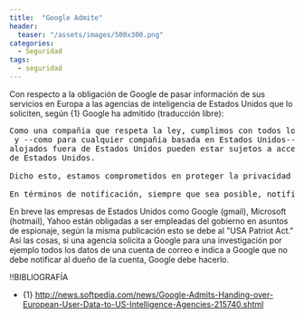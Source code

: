 ```yaml
---
title:  "Google Admite"
header:
  teaser: "/assets/images/500x300.png"
categories: 
  - Seguridad
tags:
  - seguridad
---
```



Con respecto a la obligación de Google de pasar información de sus servicios en Europa a las agencias de inteligencia de Estados Unidos que lo soliciten, según {1} Google ha admitido (traducción libre):
<pre>
Como una compañia que respeta la ley, cumplimos con todos los procesos legales,
 y --como para cualquier compañia basada en Estados Unidos-- esto significa que los datos
alojados fuera de Estados Unidos pueden estar sujetos a acceso legal por partel gobierno
de Estados Unidos.

Dicho esto, estamos comprometidos en proteger la privacidad de los usuarios cuando se enfrentan a requerimientos legales.  Tenemos un amplio recorrido en promover la privacidad de los usuarios en caso de tales requerimientos y escrutamos cuidadosamente los requerimientos para asegurar que se adhieren tanto al espíritu como a la ley antes de cumplirlos."

En términos de notificación, siempre que sea posible, notificamos a los usuarios afectados sobre cualquier requerimiento de los datos de usuario que pueda afectarlos"
</pre>

En breve las empresas de Estados Unidos como Google (gmail), Microsoft (hotmail), Yahoo están obligadas a ser empleadas del gobierno en asuntos de espionaje, según la misma publicación esto se debe al "USA Patriot Act."   Así las cosas, si una agencia solicita a Google para una investigación por ejemplo todos los datos de una cuenta de correo e indica a Google que no debe notificar al dueño de la cuenta, Google debe hacerlo.


!!BIBLIOGRAFÍA

* {1} http://news.softpedia.com/news/Google-Admits-Handing-over-European-User-Data-to-US-Intelligence-Agencies-215740.shtml
